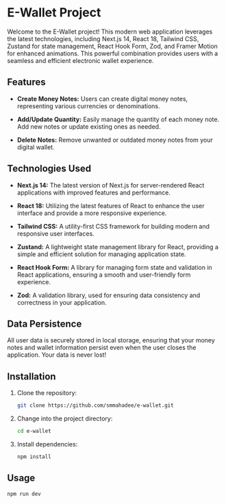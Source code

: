 # E-Wallet Project

Welcome to the E-Wallet project! This modern web application leverages the latest technologies, including Next.js 14, React 18, Tailwind CSS, Zustand for state management, React Hook Form, Zod, and Framer Motion for enhanced animations. This powerful combination provides users with a seamless and efficient electronic wallet experience.

## Features

- **Create Money Notes:** Users can create digital money notes, representing various currencies or denominations.

- **Add/Update Quantity:** Easily manage the quantity of each money note. Add new notes or update existing ones as needed.

- **Delete Notes:** Remove unwanted or outdated money notes from your digital wallet.

## Technologies Used

- **Next.js 14:** The latest version of Next.js for server-rendered React applications with improved features and performance.

- **React 18:** Utilizing the latest features of React to enhance the user interface and provide a more responsive experience.

- **Tailwind CSS:** A utility-first CSS framework for building modern and responsive user interfaces.

- **Zustand:** A lightweight state management library for React, providing a simple and efficient solution for managing application state.

- **React Hook Form:** A library for managing form state and validation in React applications, ensuring a smooth and user-friendly form experience.

- **Zod:** A validation library, used for ensuring data consistency and correctness in your application.

## Data Persistence

All user data is securely stored in local storage, ensuring that your money notes and wallet information persist even when the user closes the application. Your data is never lost!

## Installation

1. Clone the repository:

   ```bash
   git clone https://github.com/smmahadee/e-wallet.git

   ```

2. Change into the project directory:

   ```bash
   cd e-wallet

   ```

3. Install dependencies:
   ```bash
   npm install
   
   ```

## Usage

```bash
npm run dev

```
